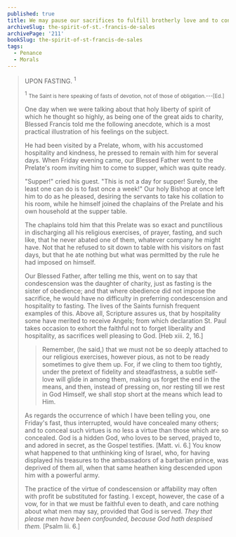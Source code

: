 ```yaml
---
published: true
title: We may pause our sacrifices to fulfill brotherly love and to conceal our virtues
archiveSlug: the-spirit-of-st.-francis-de-sales
archivePage: '211'
bookSlug: the-spirit-of-st-francis-de-sales
tags:
  - Penance
  - Morals
---
```


> UPON FASTING. <sup>1</sup>
>
> <sup>1</sup> <small>The Saint is here speaking of fasts of devotion, not of those of obligation.---[Ed.]</small>
>
> One day when we were talking about that holy liberty of spirit of which he thought so highly, as being one of the great aids to charity, Blessed Francis told me the following anecdote, which is a most practical illustration of his feelings on the subject.
>
> He had been visited by a Prelate, whom, with his accustomed hospitality and kindness, he pressed to remain with him for several days. When Friday evening came, our Blessed Father went to the Prelate's room inviting him to come to supper, which was quite ready.
>
> "Supper!" cried his guest. "This is not a day for supper! Surely, the least one can do is to fast once a week!" Our holy Bishop at once left him to do as he pleased, desiring the servants to take his collation to his room, while he himself joined the chaplains of the Prelate and his own household at the supper table.
>
> The chaplains told him that this Prelate was so exact and punctilious in discharging all his religious exercises, of prayer, fasting, and such like, that he never abated one of them, whatever company he might have. Not that he refused to sit down to table with his visitors on fast days, but that he ate nothing but what was permitted by the rule he had imposed on himself.
>
> Our Blessed Father, after telling me this, went on to say that condescension was the daughter of charity, just as fasting is the sister of obedience; and that where obedience did not impose the sacrifice, he would have no difficulty in preferring condescension and hospitality to fasting. The lives of the Saints furnish frequent examples of this. Above all, Scripture assures us, that by hospitality some have merited to receive Angels; from which declaration St. Paul takes occasion to exhort the faithful not to forget liberality and hospitality, as sacrifices well pleasing to God. [Heb xiii. 2, 16.]
>
>> Remember, (he said,) that we must not be so deeply attached to our religious exercises, however pious, as not to be ready sometimes to give them up. For, if we cling to them too tightly, under the pretext of fidelity and steadfastness, a subtle self-love will glide in among them, making us forget the end in the means, and then, instead of pressing on, nor resting till we rest in God Himself, we shall stop short at the means which lead to Him.
>
> As regards the occurrence of which I have been telling you, one Friday's fast, thus interrupted, would have concealed many others; and to conceal such virtues is no less a virtue than those which are so concealed. God is a hidden God, who loves to be served, prayed to, and adored in secret, as the Gospel testifies. [Matt. vi. 6.] You know what happened to that unthinking king of Israel, who, for having displayed his treasures to the ambassadors of a barbarian prince, was deprived of them all, when that same heathen king descended upon him with a powerful army.
>
> The practice of the virtue of condescension or affability may often with profit be substituted for fasting. I except, however, the case of a vow, for in that we must be faithful even to death, and care nothing about what men may say, provided that God is served. *They that please men have been confounded, because God hath despised them.* [Psalm lii. 6.]
